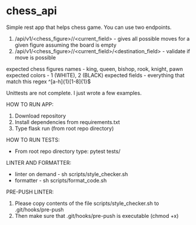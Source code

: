 # chess_api
Simple rest app that helps chess game. You can use two endpoints.
1. /api/v1/<chess_figure>/<color>/<current_field> - gives all possible moves for a given figure assuming the board is empty
2. /api/v1/<chess_figure>/<color>/<current_field>/<destination_field> - validate if move is possible

expected chess figures names - king, queen, bishop, rook, knight, pawn
expected colors - 1 (WHITE), 2 (BLACK)
expected fields - everything that match this regex ^[a-h]{1}[1-8]{1}$

Unittests are not complete. I just wrote a few examples.

HOW TO RUN APP:
1. Download repository
2. Install dependencies from requirements.txt
3. Type flask run (from root repo directory)

HOW TO RUN TESTS:
 - From root repo directory type: pytest tests/

LINTER AND FORMATTER:
 - linter on demand - sh scripts/style_checker.sh
 - formatter - sh scripts/format_code.sh

PRE-PUSH LINTER:
1. Please copy contents of the file scripts/style_checker.sh to .git/hooks/pre-push
2. Then make sure that .git/hooks/pre-push is executable (chmod +x)
